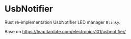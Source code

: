 # UsbNotifier

Rust re-implementation UsbNotifier LED manager `Blinky`.

Base on https://leap.tardate.com/electronics101/usbnotifier/
